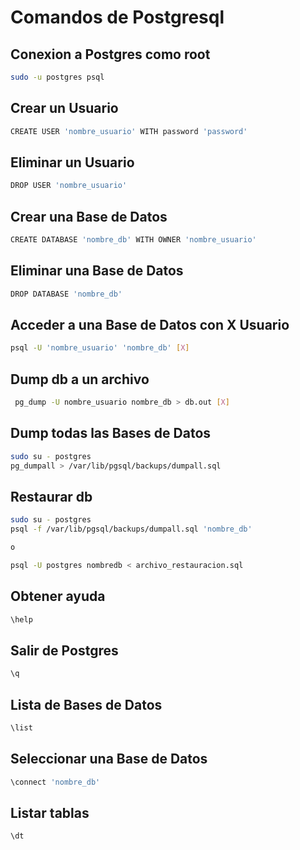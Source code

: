 # Comandos de Postgresql

## Conexion a Postgres como root
```bash
sudo -u postgres psql
```

## Crear un Usuario
```bash
CREATE USER 'nombre_usuario' WITH password 'password'
```

## Eliminar un Usuario
```bash
DROP USER 'nombre_usuario'
```

## Crear una Base de Datos
```bash
CREATE DATABASE 'nombre_db' WITH OWNER 'nombre_usuario'
```

## Eliminar una Base de Datos
```bash
DROP DATABASE 'nombre_db'
```

## Acceder a una Base de Datos con X Usuario
```bash
psql -U 'nombre_usuario' 'nombre_db' [X]
```

## Dump db a un archivo
```bash
 pg_dump -U nombre_usuario nombre_db > db.out [X]
```

## Dump todas las Bases de Datos
```bash
sudo su - postgres
pg_dumpall > /var/lib/pgsql/backups/dumpall.sql 
```

## Restaurar db
```bash
sudo su - postgres
psql -f /var/lib/pgsql/backups/dumpall.sql 'nombre_db'

o

psql -U postgres nombredb < archivo_restauracion.sql
```


## Obtener ayuda
```bash
\help
```

## Salir de Postgres
```bash
\q
```

## Lista de Bases de Datos
```bash
\list
```

## Seleccionar una Base de Datos
```bash
\connect 'nombre_db'
```

## Listar tablas 
```bash
\dt
```